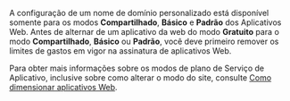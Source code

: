 A configuração de um nome de domínio personalizado está disponível somente para os modos **Compartilhado**, **Básico** e **Padrão** dos Aplicativos Web. Antes de alternar de um aplicativo da web do modo **Gratuito** para o modo **Compartilhado**, **Básico** ou **Padrão**, você deve primeiro remover os limites de gastos em vigor na assinatura de aplicativos Web.

Para obter mais informações sobre os modos de plano de Serviço de Aplicativo, inclusive sobre como alterar o modo do site, consulte [Como dimensionar aplicativos Web](../article/app-service-web/web-sites-scale.md).

<!---HONumber=July15_HO3-->